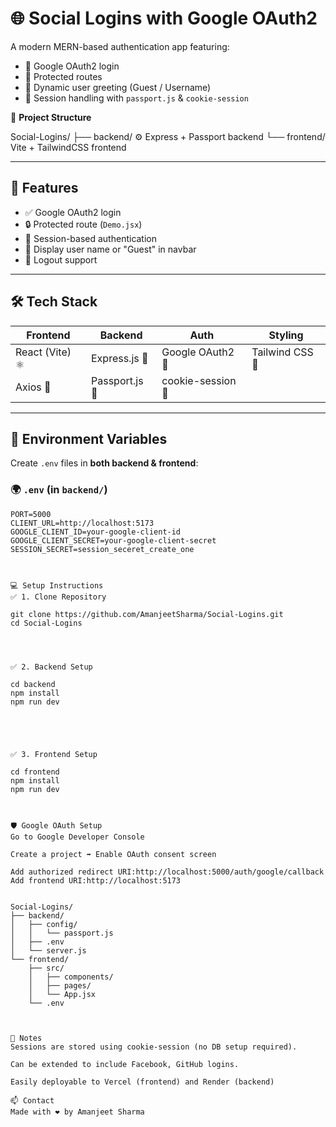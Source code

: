# 🌐 Social Logins with Google OAuth2

A modern MERN-based authentication app featuring:
- 🔐 Google OAuth2 login
- 🧭 Protected routes
- 🧑 Dynamic user greeting (Guest / Username)
- 🧳 Session handling with `passport.js` & `cookie-session`

📁 **Project Structure**


Social-Logins/
├── backend/ ⚙️ Express + Passport backend
└── frontend/ Vite + TailwindCSS frontend


---

## 🚀 Features

- ✅ Google OAuth2 login
- 🔒 Protected route (`Demo.jsx`)
- 🧾 Session-based authentication
- 🧠 Display user name or "Guest" in navbar
- 🚪 Logout support

---

## 🛠️ Tech Stack

| Frontend    | Backend         | Auth               | Styling         |
|-------------|------------------|---------------------|-----------------|
| React (Vite) ⚛️ | Express.js 🚂     | Google OAuth2 🔐     | Tailwind CSS 🎨  |
| Axios 📡       | Passport.js 🛂     | cookie-session 🍪     |                 |

---

## 🔧 Environment Variables

Create `.env` files in **both backend & frontend**:

### 🌍 `.env` (in `backend/`)
```env
PORT=5000
CLIENT_URL=http://localhost:5173
GOOGLE_CLIENT_ID=your-google-client-id
GOOGLE_CLIENT_SECRET=your-google-client-secret
SESSION_SECRET=session_seceret_create_one



💻 Setup Instructions
✅ 1. Clone Repository

git clone https://github.com/AmanjeetSharma/Social-Logins.git
cd Social-Logins




✅ 2. Backend Setup

cd backend
npm install
npm run dev





✅ 3. Frontend Setup

cd frontend
npm install
npm run dev



🛡️ Google OAuth Setup
Go to Google Developer Console

Create a project ➡️ Enable OAuth consent screen

Add authorized redirect URI:http://localhost:5000/auth/google/callback
Add frontend URI:http://localhost:5173


Social-Logins/
├── backend/
│   ├── config/
│   │   └── passport.js
│   ├── .env
│   └── server.js
└── frontend/
    ├── src/
    │   ├── components/
    │   ├── pages/
    │   └── App.jsx
    └── .env



📌 Notes
Sessions are stored using cookie-session (no DB setup required).

Can be extended to include Facebook, GitHub logins.

Easily deployable to Vercel (frontend) and Render (backend)

📫 Contact
Made with ❤️ by Amanjeet Sharma





